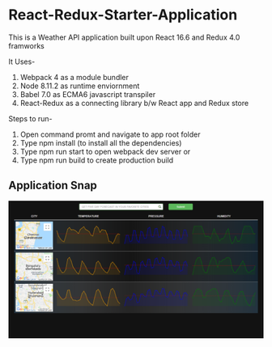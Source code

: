 # React-Redux-Starter-Application
This is a Weather API application built upon React 16.6 and Redux 4.0 framworks

It Uses-
  1. Webpack 4 as a module bundler
  2. Node 8.11.2 as runtime enviornment
  3. Babel 7.0 as ECMA6 javascript transpiler
  4. React-Redux as a connecting library b/w React app and Redux store
  
Steps to run-
  1. Open command promt and navigate to app root folder
  2. Type npm install (to install all the dependencies)
  3. Type npm run start to open webpack dev server or
  4. Type npm run build to create production build
  
  
  
## Application Snap
![alt text](https://github.com/abhaynitrr/React-Redux-Starter-Application/blob/master/src/images/toolsnap.PNG)

